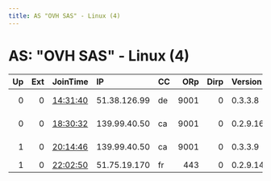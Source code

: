 ```yaml
---
title: AS "OVH SAS" - Linux (4)
---
```


# AS: "OVH SAS" - Linux (4)

|   Up |   Ext | JoinTime                                                                                            | IP           | CC   |   ORp |   Dirp | Version   | Contact                      | Nickname        |   eFamMembers |
|-----:|------:|:----------------------------------------------------------------------------------------------------|:-------------|:-----|------:|-------:|:----------|:-----------------------------|:----------------|--------------:|
|    0 |     0 | [14:31:40](https://metrics.torproject.org/rs.html#details/4993B4DE0ED87250DCE2092D1A689344226F0FB7) | 51.38.126.99 | de   |  9001 |      0 | 0.3.3.8   | Kevin Gallagher &lt;kcg295 A | BananasAreTasty |             1 |
|    0 |     0 | [18:30:32](https://metrics.torproject.org/rs.html#details/B6C3D451E7F8B0989E84B5CE0098986CABCFB7EB) | 139.99.40.50 | ca   |  9001 |      0 | 0.2.9.16  | Random Person &lt;torrelay26 | TorRelay268SGP  |             1 |
|    1 |     0 | [20:14:46](https://metrics.torproject.org/rs.html#details/02B4E9E397BB18ADD286E41F69C784BF8118E270) | 139.99.40.50 | ca   |  9001 |      0 | 0.3.3.9   | Random Person &lt;torrelay26 | TorRelay268SGP  |             1 |
|    1 |     0 | [22:02:50](https://metrics.torproject.org/rs.html#details/60D534EE87E82CEDF398CFF8CB4D3AADB348A048) | 51.75.19.170 | fr   |   443 |      0 | 0.2.9.14  | analisistor@gmail.com        | relaytfm        |             1 |
